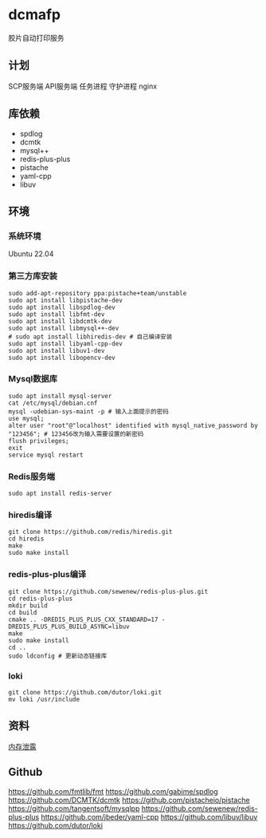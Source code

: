 # dcmafp

胶片自动打印服务

## 计划
SCP服务端
API服务端
任务进程
守护进程
nginx

## 库依赖
* spdlog
* dcmtk
* mysql++
* redis-plus-plus
* pistache
* yaml-cpp
* libuv

## 环境
### 系统环境
Ubuntu 22.04

### 第三方库安装
```shell
sudo add-apt-repository ppa:pistache+team/unstable
sudo apt install libpistache-dev
sudo apt install libspdlog-dev
sudo apt install libfmt-dev
sudo apt install libdcmtk-dev
sudo apt install libmysql++-dev
# sudo apt install libhiredis-dev # 自己编译安装
sudo apt install libyaml-cpp-dev
sudo apt install libuv1-dev
sudo apt install libopencv-dev
```

### Mysql数据库
```shell
sudo apt install mysql-server
cat /etc/mysql/debian.cnf
mysql -udebian-sys-maint -p # 输入上面提示的密码
use mysql;
alter user "root"@"localhost" identified with mysql_native_password by "123456"; # 123456改为输入需要设置的新密码
flush privileges;
exit
service mysql restart
```

### Redis服务端
```shell
sudo apt install redis-server
```

### hiredis编译
```shell
git clone https://github.com/redis/hiredis.git
cd hiredis
make
sudo make install
```

### redis-plus-plus编译
```shell
git clone https://github.com/sewenew/redis-plus-plus.git
cd redis-plus-plus
mkdir build
cd build
cmake .. -DREDIS_PLUS_PLUS_CXX_STANDARD=17 -DREDIS_PLUS_PLUS_BUILD_ASYNC=libuv
make
sudo make install
cd ..
sudo ldconfig # 更新动态链接库
```

### loki
```shell
git clone https://github.com/dutor/loki.git
mv loki /usr/include
```

## 资料
[内存泄露](https://www.zhihu.com/question/382668081/answer/3281627320)

## Github
https://github.com/fmtlib/fmt
https://github.com/gabime/spdlog
https://github.com/DCMTK/dcmtk
https://github.com/pistacheio/pistache
https://github.com/tangentsoft/mysqlpp
https://github.com/sewenew/redis-plus-plus
https://github.com/jbeder/yaml-cpp
https://github.com/libuv/libuv
https://github.com/dutor/loki
